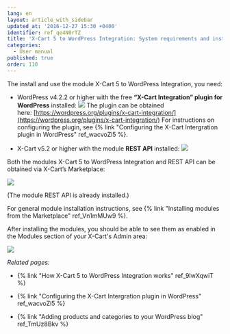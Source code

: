 ```yaml
---
lang: en
layout: article_with_sidebar
updated_at: '2016-12-27 15:30 +0400'
identifier: ref_qe4N0rTZ
title: 'X-Cart 5 to WordPress Integration: System requirements and installation'
categories:
  - User manual
published: true
order: 110
---
```



The install and use the module X-Cart 5 to WordPress Integration, you need:

*   WordPress v4.2.2 or higher with the free **“X-Cart Integration” plugin for WordPress** installed:
    ![]({{site.baseurl}}/attachments/8750578/8719414.png)
    The plugin can be obtained here: [https://wordpress.org/plugins/x-cart-integration/](https://wordpress.org/plugins/x-cart-integration/)
    For instructions on configuring the plugin, see {% link "Configuring the X-Cart Intergration plugin in WordPress" ref_wacvoZl5 %}.

*   X-Cart v5.2 or higher with the module **REST API** installed:
    ![]({{site.baseurl}}/attachments/8750578/8719391.png)

Both the modules X-Cart 5 to WordPress Integration and REST API can be obtained via X-Cart’s Marketplace:

![]({{site.baseurl}}/attachments/8750578/8719393.png)

(The module REST API is already installed.)

For general module installation instructions, see {% link "Installing modules from the Marketplace" ref_Vn1mMUw9 %}.

After installing the modules, you should be able to see them as enabled in the Modules section of your X-Cart's Admin area:

![]({{site.baseurl}}/attachments/8750578/8719394.png)

_Related pages:_

*   {% link "How X-Cart 5 to WordPress Integration works" ref_9IwXqwiT %}

*   {% link "Configuring the X-Cart Intergration plugin in WordPress" ref_wacvoZl5 %}

*   {% link "Adding products and categories to your WordPress blog" ref_TmUz8Bkv %}
